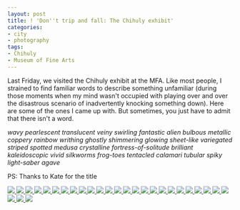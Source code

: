 ```yaml
---
layout: post
title: ! 'Don''t trip and fall: The Chihuly exhibit'
categories:
- city
- photography
tags:
- Chihuly
- Museum of Fine Arts
---
```

Last Friday, we visited the Chihuly exhibit at the MFA. Like most people, I strained to find familiar words to describe something unfamiliar (during those moments when my mind wasn't occupied with playing over and over the disastrous scenario of inadvertently knocking something down).  Here are some of the ones I came up with.  But sometimes, you just have to admit that there isn't a word.

*wavy pearlescent translucent veiny swirling fantastic alien bulbous metallic coppery rainbow writhing ghostly shimmering glowing sheet-like variegated striped spotted medusa crystalline fortress-of-solitude brilliant kaleidoscopic vivid silkworms frog-toes tentacled calamari tubular spiky light-saber agave*

PS: Thanks to Kate for the title

<!-- Darkbox -->
<div class="darkbox">
<a href="https://dl.dropboxusercontent.com/u/52804626/chihuly/dsc_0049.jpg" data-darkbox="chihuly">
  <img src="https://dl.dropboxusercontent.com/u/52804626/chihuly/thumbs/dsc_0049.jpg" />
</a>
<a href="https://dl.dropboxusercontent.com/u/52804626/chihuly/dsc_0054.jpg" data-darkbox="chihuly">
  <img src="https://dl.dropboxusercontent.com/u/52804626/chihuly/thumbs/dsc_0054.jpg" />
</a>
<a href="https://dl.dropboxusercontent.com/u/52804626/chihuly/dsc_0062.jpg" data-darkbox="chihuly">
  <img src="https://dl.dropboxusercontent.com/u/52804626/chihuly/thumbs/dsc_0062.jpg" />
</a>
<a href="https://dl.dropboxusercontent.com/u/52804626/chihuly/dsc_0065.jpg" data-darkbox="chihuly">
  <img src="https://dl.dropboxusercontent.com/u/52804626/chihuly/thumbs/dsc_0065.jpg" />
</a>
<a href="https://dl.dropboxusercontent.com/u/52804626/chihuly/dsc_0069.jpg" data-darkbox="chihuly">
  <img src="https://dl.dropboxusercontent.com/u/52804626/chihuly/thumbs/dsc_0069.jpg" />
</a>
<a href="https://dl.dropboxusercontent.com/u/52804626/chihuly/dsc_0072.jpg" data-darkbox="chihuly">
  <img src="https://dl.dropboxusercontent.com/u/52804626/chihuly/thumbs/dsc_0072.jpg" />
</a>
<a href="https://dl.dropboxusercontent.com/u/52804626/chihuly/dsc_0073.jpg" data-darkbox="chihuly">
  <img src="https://dl.dropboxusercontent.com/u/52804626/chihuly/thumbs/dsc_0073.jpg" />
</a>
<a href="https://dl.dropboxusercontent.com/u/52804626/chihuly/dsc_0078.jpg" data-darkbox="chihuly">
  <img src="https://dl.dropboxusercontent.com/u/52804626/chihuly/thumbs/dsc_0078.jpg" />
</a>
<a href="https://dl.dropboxusercontent.com/u/52804626/chihuly/dsc_0083.jpg" data-darkbox="chihuly">
  <img src="https://dl.dropboxusercontent.com/u/52804626/chihuly/thumbs/dsc_0083.jpg" />
</a>
<a href="https://dl.dropboxusercontent.com/u/52804626/chihuly/dsc_0087.jpg" data-darkbox="chihuly">
  <img src="https://dl.dropboxusercontent.com/u/52804626/chihuly/thumbs/dsc_0087.jpg" />
</a>
<a href="https://dl.dropboxusercontent.com/u/52804626/chihuly/dsc_0089.jpg" data-darkbox="chihuly">
  <img src="https://dl.dropboxusercontent.com/u/52804626/chihuly/thumbs/dsc_0089.jpg" />
</a>
<a href="https://dl.dropboxusercontent.com/u/52804626/chihuly/dsc_0094.jpg" data-darkbox="chihuly">
  <img src="https://dl.dropboxusercontent.com/u/52804626/chihuly/thumbs/dsc_0094.jpg" />
</a>
<a href="https://dl.dropboxusercontent.com/u/52804626/chihuly/dsc_0100.jpg" data-darkbox="chihuly">
  <img src="https://dl.dropboxusercontent.com/u/52804626/chihuly/thumbs/dsc_0100.jpg" />
</a>
<a href="https://dl.dropboxusercontent.com/u/52804626/chihuly/dsc_0104.jpg" data-darkbox="chihuly">
  <img src="https://dl.dropboxusercontent.com/u/52804626/chihuly/thumbs/dsc_0104.jpg" />
</a>
<a href="https://dl.dropboxusercontent.com/u/52804626/chihuly/dsc_0109.jpg" data-darkbox="chihuly">
  <img src="https://dl.dropboxusercontent.com/u/52804626/chihuly/thumbs/dsc_0109.jpg" />
</a>
<a href="https://dl.dropboxusercontent.com/u/52804626/chihuly/dsc_0113.jpg" data-darkbox="chihuly">
  <img src="https://dl.dropboxusercontent.com/u/52804626/chihuly/thumbs/dsc_0113.jpg" />
</a>
<a href="https://dl.dropboxusercontent.com/u/52804626/chihuly/dsc_0119.jpg" data-darkbox="chihuly">
  <img src="https://dl.dropboxusercontent.com/u/52804626/chihuly/thumbs/dsc_0119.jpg" />
</a>
<a href="https://dl.dropboxusercontent.com/u/52804626/chihuly/dsc_0120.jpg" data-darkbox="chihuly">
  <img src="https://dl.dropboxusercontent.com/u/52804626/chihuly/thumbs/dsc_0120.jpg" />
</a>
<a href="https://dl.dropboxusercontent.com/u/52804626/chihuly/dsc_0124.jpg" data-darkbox="chihuly">
  <img src="https://dl.dropboxusercontent.com/u/52804626/chihuly/thumbs/dsc_0124.jpg" />
</a>
<a href="https://dl.dropboxusercontent.com/u/52804626/chihuly/dsc_0126.jpg" data-darkbox="chihuly">
  <img src="https://dl.dropboxusercontent.com/u/52804626/chihuly/thumbs/dsc_0126.jpg" />
</a>
<a href="https://dl.dropboxusercontent.com/u/52804626/chihuly/dsc_0160.jpg" data-darkbox="chihuly">
  <img src="https://dl.dropboxusercontent.com/u/52804626/chihuly/thumbs/dsc_0160.jpg" />
</a>
<a href="https://dl.dropboxusercontent.com/u/52804626/chihuly/dsc_0165.jpg" data-darkbox="chihuly">
  <img src="https://dl.dropboxusercontent.com/u/52804626/chihuly/thumbs/dsc_0165.jpg" />
</a>
<a href="https://dl.dropboxusercontent.com/u/52804626/chihuly/dsc_0167.jpg" data-darkbox="chihuly">
  <img src="https://dl.dropboxusercontent.com/u/52804626/chihuly/thumbs/dsc_0167.jpg" />
</a>
<a href="https://dl.dropboxusercontent.com/u/52804626/chihuly/dsc_0168.jpg" data-darkbox="chihuly">
  <img src="https://dl.dropboxusercontent.com/u/52804626/chihuly/thumbs/dsc_0168.jpg" />
</a>
<a href="https://dl.dropboxusercontent.com/u/52804626/chihuly/dsc_0174.jpg" data-darkbox="chihuly">
  <img src="https://dl.dropboxusercontent.com/u/52804626/chihuly/thumbs/dsc_0174.jpg" />
</a>
<a href="https://dl.dropboxusercontent.com/u/52804626/chihuly/dsc_0179.jpg" data-darkbox="chihuly">
  <img src="https://dl.dropboxusercontent.com/u/52804626/chihuly/thumbs/dsc_0179.jpg" />
</a>
<a href="https://dl.dropboxusercontent.com/u/52804626/chihuly/dsc_0187.jpg" data-darkbox="chihuly">
  <img src="https://dl.dropboxusercontent.com/u/52804626/chihuly/thumbs/dsc_0187.jpg" />
</a>
<a href="https://dl.dropboxusercontent.com/u/52804626/chihuly/persianceilingcollage.jpg" data-darkbox="chihuly">
  <img src="https://dl.dropboxusercontent.com/u/52804626/chihuly/thumbs/persianceilingcollage.jpg" />
</a>

</div>
<!-- End darkbox -->